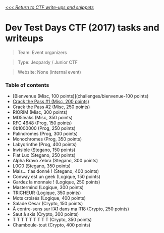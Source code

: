 _[<<< Return to CTF write-ups and snippets](https://github.com/nbrisset/CTF)_

# Dev Test Days CTF (2017) tasks and writeups

> Team: Event organizers

> Type: Jeopardy / Junior CTF

> Website: None (internal event)

### Table of contents

* [Bienvenue (Misc, 100 points)](challenges/bienvenue-100 points)
* [Crack the Pass #1 (Misc, 200 points)](challenges/crack-the-pass1-200)
* Crack the Pass #2 (Misc, 250 points)
* RIORIM (Misc, 300 points)
* MD5leaks (Misc, 350 points)
* RFC 4648 (Prog, 150 points)
* 0b1000000 (Prog, 250 points)
* Palindromes (Prog, 300 points)
* Monochromes (Prog, 350 points)
* Labyqrinthe (Prog, 400 points)
* Invisible (Stegano, 150 points)
* Fiat Lux (Stegano, 250 points)
* Alpha Bravo Zebra (Stegano, 300 points)
* L0G0 (Stegano, 350 points)
* Mais... t'as donné ! (Stegano, 400 points)
* Conway est un geek (Logique, 150 points)
* Gardez la monnaie ! (Logique, 250 points)
* Mastermind (Logique, 300 points)
* TRICHEUR (Logique, 350 points)
* Mots croisés (Logique, 400 points)
* Salade César (Crypto, 150 points)
* À contre-sens sur l'A1 dans ma R18 (Crypto, 250 points)
* Saut à skis (Crypto, 300 points)
* T T T T T T T T T (Crypto, 350 points)
* Chamboule-tout (Crypto, 400 points)
